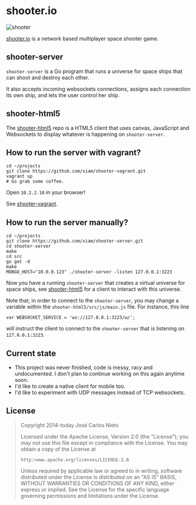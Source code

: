 # shooter.io

![shooter](./shooter.png)

[shooter.io][1] is a network based multiplayer space shooter game.

## shooter-server

`shooter-server` is a Go program that runs a universe for space ships that can
shoot and destroy each other.

It also accepts incoming websockets connections, assigns each connection its
own ship, and lets the user control her ship.

## shooter-html5

The [shooter-html5][2] repo is a HTML5 client that uses canvas, JavaScript and
Websockets to display whatever is happening on `shooter-server`.

## How to run the server with vagrant?

```
cd ~/projects
git clone https://github.com/xiam/shooter-vagrant.git
vagrant up
# Go grab some coffee.
```

Open `10.2.2.10` in your browser!

See [shooter-vagrant][3].

## How to run the server manually?

```
cd ~/projects
git clone https://github.com/xiam/shooter-server.git
cd shooter-server
make
cd src
go get -d
make
MONGO_HOST="10.0.0.123" ./shooter-server -listen 127.0.0.1:3223
```

Now you have a running `shooter-server` that creates a virtual universe for
space ships, see [shooter-html5][2] for a client to interact with this
universe.

Note that, in order to connect to the `shooter-server`, you may change a variable
within the `shooter-html5/src/js/main.js` file. For instance, this line

```
var WEBSOCKET_SERVICE = 'ws://127.0.0.1:3223/w/';
```

will instruct the client to connect to the `shooter-server` that is listening
on `127.0.0.1:3223`.

## Current state

* This project was never finished, code is messy, racy and undocumented. I
  don't plan to continue working on this again anytime soon.
* I'd like to create a native client for mobile too.
* I'd like to experiment with UDP messages instead of TCP websockets.

## License

> Copyright 2014-today José Carlos Nieto
>
> Licensed under the Apache License, Version 2.0 (the "License");
> you may not use this file except in compliance with the License.
> You may obtain a copy of the License at
>
>     http:>www.apache.org/licenses/LICENSE-2.0
>
> Unless required by applicable law or agreed to in writing, software
> distributed under the License is distributed on an "AS IS" BASIS,
> WITHOUT WARRANTIES OR CONDITIONS OF ANY KIND, either express or implied.
> See the License for the specific language governing permissions and
> limitations under the License.

[1]: https://shooter.io
[2]: https://github.com/xiam/shooter-html5
[3]: https://github.com/xiam/shooter-vagrant
